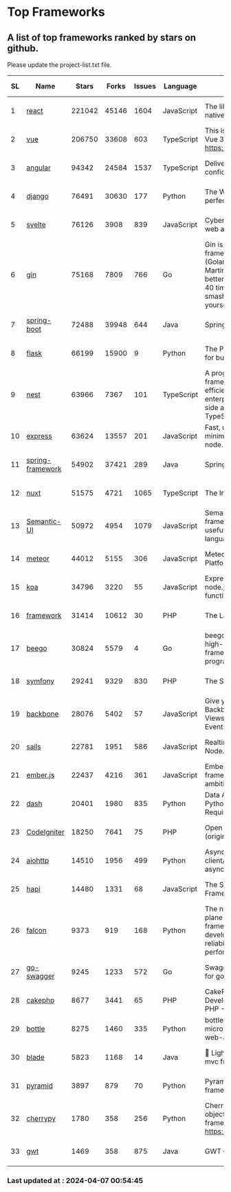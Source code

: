 # Top Frameworks
## A list of top frameworks ranked by stars on github.  
Please update the project-list.txt file.

| SL| Name  | Stars| Forks| Issues | Language | Description | Last Commit |
| --| ------| -----| ---- | ------ | -------- | ----------- | ----------- |
| 1 | [react](https://github.com/facebook/react) | 221042 | 45146 | 1604 | JavaScript | The library for web and native user interfaces. | 2024-04-06 17:11:19 |
| 2 | [vue](https://github.com/vuejs/vue) | 206750 | 33608 | 603 | TypeScript | This is the repo for Vue 2. For Vue 3, go to https://github.com/vuejs/core | 2023-12-31 13:23:55 |
| 3 | [angular](https://github.com/angular/angular) | 94342 | 24584 | 1537 | TypeScript | Deliver web apps with confidence 🚀 | 2024-04-05 18:08:44 |
| 4 | [django](https://github.com/django/django) | 76491 | 30630 | 177 | Python | The Web framework for perfectionists with deadlines. | 2024-04-05 13:13:54 |
| 5 | [svelte](https://github.com/sveltejs/svelte) | 76126 | 3908 | 839 | JavaScript | Cybernetically enhanced web apps | 2024-04-06 13:53:35 |
| 6 | [gin](https://github.com/gin-gonic/gin) | 75168 | 7809 | 766 | Go | Gin is a HTTP web framework written in Go (Golang). It features a Martini-like API with much better performance -- up to 40 times faster. If you need smashing performance, get yourself some Gin. | 2024-04-02 10:57:22 |
| 7 | [spring-boot](https://github.com/spring-projects/spring-boot) | 72488 | 39948 | 644 | Java | Spring Boot | 2024-04-05 16:11:45 |
| 8 | [flask](https://github.com/pallets/flask) | 66199 | 15900 | 9 | Python | The Python micro framework for building web applications. | 2024-04-06 23:17:13 |
| 9 | [nest](https://github.com/nestjs/nest) | 63966 | 7367 | 101 | TypeScript | A progressive Node.js framework for building efficient, scalable, and enterprise-grade server-side applications with TypeScript/JavaScript 🚀 | 2024-03-28 07:38:55 |
| 10 | [express](https://github.com/expressjs/express) | 63624 | 13557 | 201 | JavaScript | Fast, unopinionated, minimalist web framework for node. | 2024-04-04 11:01:35 |
| 11 | [spring-framework](https://github.com/spring-projects/spring-framework) | 54902 | 37421 | 289 | Java | Spring Framework | 2024-04-05 16:05:37 |
| 12 | [nuxt](https://github.com/nuxt/nuxt) | 51575 | 4721 | 1065 | TypeScript | The Intuitive Vue Framework. | 2024-04-06 15:15:47 |
| 13 | [Semantic-UI](https://github.com/Semantic-Org/Semantic-UI) | 50972 | 4954 | 1079 | JavaScript | Semantic is a UI component framework based around useful principles from natural language. | 2023-01-11 17:05:32 |
| 14 | [meteor](https://github.com/meteor/meteor) | 44012 | 5155 | 306 | JavaScript | Meteor, the JavaScript App Platform | 2024-04-04 14:37:03 |
| 15 | [koa](https://github.com/koajs/koa) | 34796 | 3220 | 55 | JavaScript | Expressive middleware for node.js using ES2017 async functions | 2024-03-30 01:13:23 |
| 16 | [framework](https://github.com/laravel/framework) | 31414 | 10612 | 30 | PHP | The Laravel Framework. | 2024-04-05 14:25:19 |
| 17 | [beego](https://github.com/beego/beego) | 30824 | 5579 | 4 | Go | beego is an open-source, high-performance web framework for the Go programming language. | 2024-04-06 09:11:23 |
| 18 | [symfony](https://github.com/symfony/symfony) | 29241 | 9329 | 830 | PHP | The Symfony PHP framework | 2024-04-06 13:16:53 |
| 19 | [backbone](https://github.com/jashkenas/backbone) | 28076 | 5402 | 57 | JavaScript | Give your JS App some Backbone with Models, Views, Collections, and Events | 2024-03-06 23:22:47 |
| 20 | [sails](https://github.com/balderdashy/sails) | 22781 | 1951 | 586 | JavaScript | Realtime MVC Framework for Node.js | 2024-03-15 15:42:52 |
| 21 | [ember.js](https://github.com/emberjs/ember.js) | 22437 | 4216 | 361 | JavaScript | Ember.js - A JavaScript framework for creating ambitious web applications | 2024-04-04 23:59:22 |
| 22 | [dash](https://github.com/plotly/dash) | 20401 | 1980 | 835 | Python | Data Apps & Dashboards for Python. No JavaScript Required. | 2024-04-03 15:59:23 |
| 23 | [CodeIgniter](https://github.com/bcit-ci/CodeIgniter) | 18250 | 7641 | 75 | PHP | Open Source PHP Framework (originally from EllisLab) | 2024-03-20 03:51:42 |
| 24 | [aiohttp](https://github.com/aio-libs/aiohttp) | 14510 | 1956 | 499 | Python | Asynchronous HTTP client/server framework for asyncio and Python | 2024-04-06 17:21:47 |
| 25 | [hapi](https://github.com/hapijs/hapi) | 14480 | 1331 | 68 | JavaScript | The Simple, Secure Framework Developers Trust | 2024-04-03 20:45:55 |
| 26 | [falcon](https://github.com/falconry/falcon) | 9373 | 919 | 168 | Python | The no-magic web data plane API and microservices framework for Python developers, with a focus on reliability, correctness, and performance at scale. | 2024-04-05 20:33:42 |
| 27 | [go-swagger](https://github.com/go-swagger/go-swagger) | 9245 | 1233 | 572 | Go | Swagger 2.0 implementation for go | 2024-03-30 08:39:37 |
| 28 | [cakephp](https://github.com/cakephp/cakephp) | 8677 | 3441 | 65 | PHP | CakePHP: The Rapid Development Framework for PHP - Official Repository | 2024-04-06 02:35:20 |
| 29 | [bottle](https://github.com/bottlepy/bottle) | 8275 | 1460 | 335 | Python | bottle.py is a fast and simple micro-framework for python web-applications. | 2024-01-03 22:31:48 |
| 30 | [blade](https://github.com/lets-blade/blade) | 5823 | 1168 | 14 | Java | :rocket: Lightning fast and elegant mvc framework for Java8 | 2023-06-16 05:18:49 |
| 31 | [pyramid](https://github.com/Pylons/pyramid) | 3897 | 879 | 70 | Python | Pyramid - A Python web framework | 2024-03-03 23:38:59 |
| 32 | [cherrypy](https://github.com/cherrypy/cherrypy) | 1780 | 358 | 256 | Python | CherryPy is a pythonic, object-oriented HTTP framework.      https://cherrypy.dev | 2024-02-25 03:28:13 |
| 33 | [gwt](https://github.com/gwtproject/gwt) | 1469 | 358 | 875 | Java | GWT Open Source Project | 2024-03-29 17:44:30 |

### Last updated at : 2024-04-07 00:54:45
